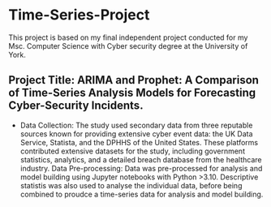 # Time-Series-Project
This project is based on my final independent project conducted for my Msc. Computer Science with Cyber security degree at the University of York.

## Project Title: ARIMA and Prophet: A Comparison of Time-Series Analysis Models for Forecasting Cyber-Security Incidents.

- Data Collection: The study used secondary data from three reputable sources known for providing extensive cyber event data: the UK Data Service, Statista, and the DPHHS of the United States. These platforms contributed extensive datasets for the study, including government statistics, analytics, and a detailed breach database from the healthcare industry.
Data Pre-processing: Data was pre-processed for analysis and model building using Jupyter notebooks with Python >3.10. Descriptive statistis was also used to analyse the individual data, before being combined to proudce a time-series data for analysis and model building.

